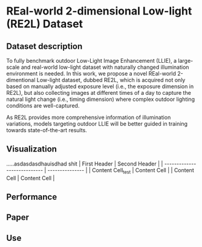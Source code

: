 # REal-world 2-dimensional Low-light (RE2L) Dataset
## Dataset description
To fully benchmark outdoor Low-Light Image Enhancement (LLIE), a large-scale and real-world low-light dataset with naturally changed illumination environment is needed. In this work, we propose a novel REal-world 2-dimentional Low-light dataset, dubbed RE2L, which is acquired not only based on manually adjusted exposure level (i.e., the exposure dimension in RE2L), but also collecting images at different times of a day to capture the natural light change (i.e., timing dimension) where complex outdoor lighting conditions are well-captured. 

As RE2L provides more comprehensive information of illumination variations, models targeting outdoor LLIE will be better guided in training towards state-of-the-art results.
## Visualization
.....asdasdasdhauisdhad
shit
| First Header  | Second Header |
| ---------------------------- | --------------- |
| Content Cell<sub>test</sub>  | Content Cell  |
| Content Cell  | Content Cell  |
## Performance
## Paper
## Use
